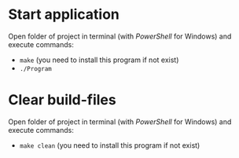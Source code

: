 # Start application
Open folder of project in terminal (with *PowerShell* for Windows) and execute commands:
- `make` (you need to install this program if not exist)
- `./Program`

# Clear build-files
Open folder of project in terminal (with *PowerShell* for Windows) and execute commands:
- `make clean` (you need to install this program if not exist)